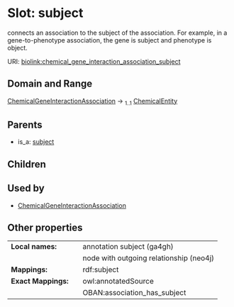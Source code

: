 
# Slot: subject


connects an association to the subject of the association. For example, in a gene-to-phenotype association, the gene is subject and phenotype is object.

URI: [biolink:chemical_gene_interaction_association_subject](https://w3id.org/biolink/vocab/chemical_gene_interaction_association_subject)


## Domain and Range

[ChemicalGeneInteractionAssociation](ChemicalGeneInteractionAssociation.md) &#8594;  <sub>1..1</sub> [ChemicalEntity](ChemicalEntity.md)

## Parents

 *  is_a: [subject](subject.md)

## Children


## Used by

 * [ChemicalGeneInteractionAssociation](ChemicalGeneInteractionAssociation.md)

## Other properties

|  |  |  |
| --- | --- | --- |
| **Local names:** | | annotation subject (ga4gh) |
|  | | node with outgoing relationship (neo4j) |
| **Mappings:** | | rdf:subject |
| **Exact Mappings:** | | owl:annotatedSource |
|  | | OBAN:association_has_subject |

